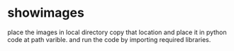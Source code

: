 # showimages
place the images in local directory copy that location and place it in python code at path varible.
and run the code by importing required libraries.

